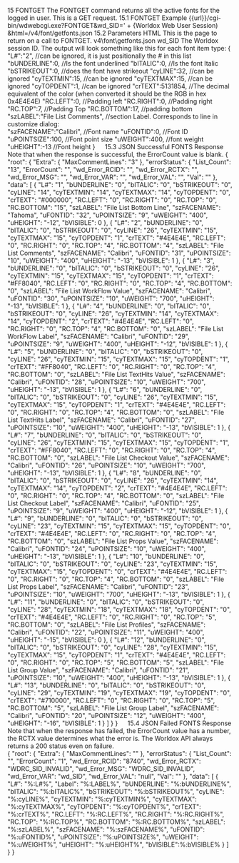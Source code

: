 15	FONTGET
The FONTGET command returns all the active fonts for the logged in user. This is a GET request.
15.1	FONTGET Example
{{url}}/cgi-bin/wdwebcgi.exe?FONTGET&wd_SID=' + {Worldox Web User Session) &html=/v4/font/getfonts.json
15.2	Parameters
HTML
This is the page to return on a call to FONTGET.
v4\font\getfonts.json
wd_SID
The Worldox session ID.
The output will look something like this for each font item type:
{
     "L#":"2",                //can be ignored, it is just positionally the # in this list
     "bUNDERLINE":0,          //Is the font underlined
     "bITALIC":0,             //Is the font Italic
     "bSTRIKEOUT":0,          //does the font have strikeout
     "cyLINE":32,             //can be ignored
     "cyTEXTMIN":15,          //can be ignored
     "cyTEXTMAX":15,          //can be ignored
     "cyTOPDENT":1,           //can be ignored
     "crTEXT":5131854,        //The decimal equivalent of the color (when converted it
                              should be the RGB in hex 0x4E4E4E)
     "RC.LEFT":0,             //Padding left
     "RC.RIGHT":0,            //Padding right
     "RC.TOP":7,              //Padding Top
     "RC.BOTTOM":17,          //padding bottom
     "szLABEL":"File List Comments",       //section Label. Corresponds to line in   
     customize dialog:  
     "szFACENAME":"Calibri",  //Font name
     "uFONTID":0,             //Font ID
     "uPOINTSIZE":100,        //Font point size
     "uWEIGHT":400,           //font weight
     "uHEIGHT":-13            //Font height
}
 
15.3	JSON Successful FONTS Response
Note that when the response is successful, the ErrorCount value is blank. 
{
    "root": {
        "Extra": {
            "MaxCommentLines": "3"
        },
        "errorStatus": {
            "List_Count": "13",
            "ErrorCount": "",
            "wd_Error_RCID": "",
            "wd_Error_RCTX": "",
            "wd_Error_MSG": "",
            "wd_Error_VAR": "",
            "wd_Error_VAL": "",
            "Val": ""
        },
        "data": [
            {
                "L#": "1",
                "bUNDERLINE": "0",
                "bITALIC": "0",
                "bSTRIKEOUT": "0",
                "cyLINE": "14",
                "cyTEXTMIN": "14",
                "cyTEXTMAX": "14",
                "cyTOPDENT": "0",
                "crTEXT": "#000000",
                "RC.LEFT": "0",
                "RC.RIGHT": "0",
                "RC.TOP": "0",
                "RC.BOTTOM": "15",
                "szLABEL": "File List Bottom Line",
                "szFACENAME": "Tahoma",
                "uFONTID": "32",
                "uPOINTSIZE": "9",
                "uWEIGHT": "400",
                "uHEIGHT": "-12",
                "bVISIBLE": 0
            },
            {
                "L#": "2",
                "bUNDERLINE": "0",
                "bITALIC": "0",
                "bSTRIKEOUT": "0",
                "cyLINE": "26",
                "cyTEXTMIN": "15",
                "cyTEXTMAX": "15",
                "cyTOPDENT": "1",
                "crTEXT": "#4E4E4E",
                "RC.LEFT": "0",
                "RC.RIGHT": "0",
                "RC.TOP": "4",
                "RC.BOTTOM": "4",
                "szLABEL": "File List Comments",
                "szFACENAME": "Calibri",
                "uFONTID": "31",
                "uPOINTSIZE": "10",
                "uWEIGHT": "400",
                "uHEIGHT": "-13",
                "bVISIBLE": 1
            },
            {
                "L#": "3",
                "bUNDERLINE": "0",
                "bITALIC": "0",
                "bSTRIKEOUT": "0",
                "cyLINE": "26",
                "cyTEXTMIN": "15",
                "cyTEXTMAX": "15",
                "cyTOPDENT": "1",
                "crTEXT": "#FF8040",
                "RC.LEFT": "0",
                "RC.RIGHT": "0",
                "RC.TOP": "4",
                "RC.BOTTOM": "0",
                "szLABEL": "File List WorkFlow Value",
                "szFACENAME": "Calibri",
                "uFONTID": "30",
                "uPOINTSIZE": "10",
                "uWEIGHT": "700",
                "uHEIGHT": "-13",
                "bVISIBLE": 1
            },
            {
                "L#": "4",
                "bUNDERLINE": "0",
                "bITALIC": "0",
                "bSTRIKEOUT": "0",
                "cyLINE": "26",
                "cyTEXTMIN": "14",
                "cyTEXTMAX": "14",
                "cyTOPDENT": "2",
                "crTEXT": "#4E4E4E",
                "RC.LEFT": "0",
                "RC.RIGHT": "0",
                "RC.TOP": "4",
                "RC.BOTTOM": "0",
                "szLABEL": "File List WorkFlow Label",
                "szFACENAME": "Calibri",
                "uFONTID": "29",
                "uPOINTSIZE": "9",
                "uWEIGHT": "400",
                "uHEIGHT": "-12",
                "bVISIBLE": 1
            },
            {
                "L#": "5",
                "bUNDERLINE": "0",
                "bITALIC": "0",
                "bSTRIKEOUT": "0",
                "cyLINE": "26",
                "cyTEXTMIN": "15",
                "cyTEXTMAX": "15",
                "cyTOPDENT": "1",
                "crTEXT": "#FF8040",
                "RC.LEFT": "0",
                "RC.RIGHT": "0",
                "RC.TOP": "4",
                "RC.BOTTOM": "0",
                "szLABEL": "File List TextHits Value",
                "szFACENAME": "Calibri",
                "uFONTID": "28",
                "uPOINTSIZE": "10",
                "uWEIGHT": "700",
                "uHEIGHT": "-13",
                "bVISIBLE": 1
            },
            {
                "L#": "6",
                "bUNDERLINE": "0",
                "bITALIC": "0",
                "bSTRIKEOUT": "0",
                "cyLINE": "26",
                "cyTEXTMIN": "15",
                "cyTEXTMAX": "15",
                "cyTOPDENT": "1",
                "crTEXT": "#4E4E4E",
                "RC.LEFT": "0",
                "RC.RIGHT": "0",
                "RC.TOP": "4",
                "RC.BOTTOM": "0",
                "szLABEL": "File List TextHits Label",
                "szFACENAME": "Calibri",
                "uFONTID": "27",
                "uPOINTSIZE": "10",
                "uWEIGHT": "400",
                "uHEIGHT": "-13",
                "bVISIBLE": 1
            },
            {
                "L#": "7",
                "bUNDERLINE": "0",
                "bITALIC": "0",
                "bSTRIKEOUT": "0",
                "cyLINE": "26",
                "cyTEXTMIN": "15",
                "cyTEXTMAX": "15",
                "cyTOPDENT": "1",
                "crTEXT": "#FF8040",
                "RC.LEFT": "0",
                "RC.RIGHT": "0",
                "RC.TOP": "4",
                "RC.BOTTOM": "0",
                "szLABEL": "File List Checkout Value",
                "szFACENAME": "Calibri",
                "uFONTID": "26",
                "uPOINTSIZE": "10",
                "uWEIGHT": "700",
                "uHEIGHT": "-13",
                "bVISIBLE": 1
            },
            {
                "L#": "8",
                "bUNDERLINE": "0",
                "bITALIC": "0",
                "bSTRIKEOUT": "0",
                "cyLINE": "26",
                "cyTEXTMIN": "14",
                "cyTEXTMAX": "14",
                "cyTOPDENT": "2",
                "crTEXT": "#4E4E4E",
                "RC.LEFT": "0",
                "RC.RIGHT": "0",
                "RC.TOP": "4",
                "RC.BOTTOM": "0",
                "szLABEL": "File List Checkout Label",
                "szFACENAME": "Calibri",
                "uFONTID": "25",
                "uPOINTSIZE": "9",
                "uWEIGHT": "400",
                "uHEIGHT": "-12",
                "bVISIBLE": 1
            },
            {
                "L#": "9",
                "bUNDERLINE": "0",
                "bITALIC": "0",
                "bSTRIKEOUT": "0",
                "cyLINE": "23",
                "cyTEXTMIN": "15",
                "cyTEXTMAX": "15",
                "cyTOPDENT": "0",
                "crTEXT": "#4E4E4E",
                "RC.LEFT": "0",
                "RC.RIGHT": "0",
                "RC.TOP": "4",
                "RC.BOTTOM": "0",
                "szLABEL": "File List Props Value",
                "szFACENAME": "Calibri",
                "uFONTID": "24",
                "uPOINTSIZE": "10",
                "uWEIGHT": "400",
                "uHEIGHT": "-13",
                "bVISIBLE": 1
            },
            {
                "L#": "10",
                "bUNDERLINE": "0",
                "bITALIC": "0",
                "bSTRIKEOUT": "0",
                "cyLINE": "23",
                "cyTEXTMIN": "15",
                "cyTEXTMAX": "15",
                "cyTOPDENT": "0",
                "crTEXT": "#4E4E4E",
                "RC.LEFT": "0",
                "RC.RIGHT": "0",
                "RC.TOP": "4",
                "RC.BOTTOM": "0",
                "szLABEL": "File List Props Label",
                "szFACENAME": "Calibri",
                "uFONTID": "23",
                "uPOINTSIZE": "10",
                "uWEIGHT": "700",
                "uHEIGHT": "-13",
                "bVISIBLE": 1
            },
            {
                "L#": "11",
                "bUNDERLINE": "0",
                "bITALIC": "0",
                "bSTRIKEOUT": "0",
                "cyLINE": "28",
                "cyTEXTMIN": "18",
                "cyTEXTMAX": "18",
                "cyTOPDENT": "0",
                "crTEXT": "#4E4E4E",
                "RC.LEFT": "0",
                "RC.RIGHT": "0",
                "RC.TOP": "5",
                "RC.BOTTOM": "0",
                "szLABEL": "File List Profiles",
                "szFACENAME": "Calibri",
                "uFONTID": "22",
                "uPOINTSIZE": "11",
                "uWEIGHT": "400",
                "uHEIGHT": "-15",
                "bVISIBLE": 0
            },
            {
                "L#": "12",
                "bUNDERLINE": "0",
                "bITALIC": "0",
                "bSTRIKEOUT": "0",
                "cyLINE": "28",
                "cyTEXTMIN": "15",
                "cyTEXTMAX": "15",
                "cyTOPDENT": "1",
                "crTEXT": "#4E4E4E",
                "RC.LEFT": "0",
                "RC.RIGHT": "0",
                "RC.TOP": "5",
                "RC.BOTTOM": "5",
                "szLABEL": "File List Group Value",
                "szFACENAME": "Calibri",
                "uFONTID": "21",
                "uPOINTSIZE": "10",
                "uWEIGHT": "400",
                "uHEIGHT": "-13",
                "bVISIBLE": 1
            },
            {
                "L#": "13",
                "bUNDERLINE": "0",
                "bITALIC": "0",
                "bSTRIKEOUT": "0",
                "cyLINE": "29",
                "cyTEXTMIN": "19",
                "cyTEXTMAX": "19",
                "cyTOPDENT": "0",
                "crTEXT": "#710000",
                "RC.LEFT": "0",
                "RC.RIGHT": "0",
                "RC.TOP": "5",
                "RC.BOTTOM": "5",
                "szLABEL": "File List Group Label",
                "szFACENAME": "Calibri",
                "uFONTID": "20",
                "uPOINTSIZE": "12",
                "uWEIGHT": "400",
                "uHEIGHT": "-16",
                "bVISIBLE": 1
            }
        ]
    }
}
 
15.4	JSON Failed FONTS Response
Note that when the response has failed, the ErrorCount value has a number, the RCTX value determines what the error is. The Worldox API always returns a 200 status even on failure.  
{
    "root": {
        "Extra": {
            "MaxCommentLines": ""
        },
        "errorStatus": {
            "List_Count": "",
            "ErrorCount": "1",
            "wd_Error_RCID": "8740",
            "wd_Error_RCTX": "WDRC_SID_INVALID",
            "wd_Error_MSG": "WDRC_SID_INVALID",
            "wd_Error_VAR": "wd_SID",
            "wd_Error_VAL": "null",
            "Val": ""
        },
        "data": [
            {
                "L#": "%:L#%",
                "Label": "%:LABEL%",
                "bUNDERLINE": "%:bUNDERLINE%",
                "bITALIC": "%:bITALIC%",
                "bSTRIKEOUT": "%:bSTRIKEOUT%",
                "cyLINE": "%:cyLINE%",
                "cyTEXTMIN": "%:cyTEXTMIN%",
                "cyTEXTMAX": "%:cyTEXTMAX%",
                "cyTOPDENT": "%:cyTOPDENT%",
                "crTEXT": "%:crTEXT%",
                "RC.LEFT": "%:RC.LEFT%",
                "RC.RIGHT": "%:RC.RIGHT%",
                "RC.TOP": "%:RC.TOP%",
                "RC.BOTTOM": "%:RC.BOTTOM%",
                "szLABEL": "%:szLABEL%",
                "szFACENAME": "%:szFACENAME%",
                "uFONTID": "%:uFONTID%",
                "uPOINTSIZE": "%:uPOINTSIZE%",
                "uWEIGHT": "%:uWEIGHT%",
                "uHEIGHT": "%:uHEIGHT%",
                "bVISIBLE":%:bVISIBLE%
            }
        ]
    }
}

